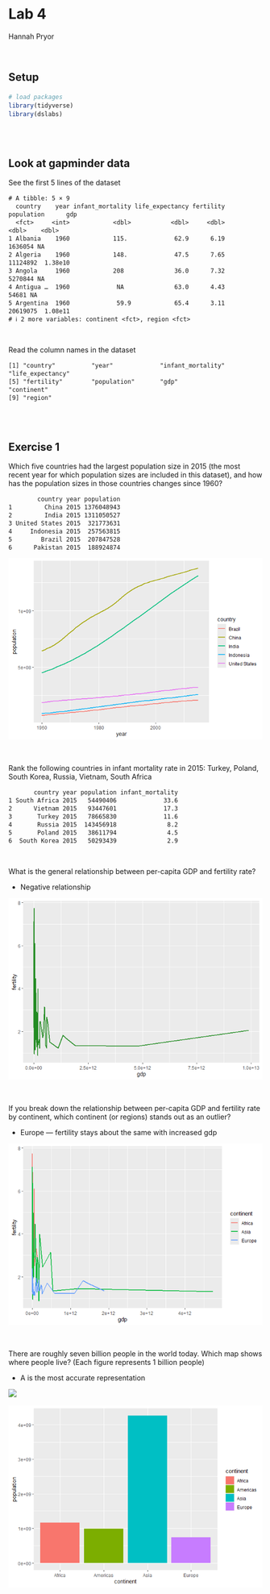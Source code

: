 # Lab 4
Hannah Pryor

<br>

## Setup

``` r
# load packages
library(tidyverse)
library(dslabs)
```

<br>

<br>

## Look at gapminder data

See the first 5 lines of the dataset

    # A tibble: 5 × 9
      country    year infant_mortality life_expectancy fertility population      gdp
      <fct>     <int>            <dbl>           <dbl>     <dbl>      <dbl>    <dbl>
    1 Albania    1960            115.             62.9      6.19    1636054 NA      
    2 Algeria    1960            148.             47.5      7.65   11124892  1.38e10
    3 Angola     1960            208              36.0      7.32    5270844 NA      
    4 Antigua …  1960             NA              63.0      4.43      54681 NA      
    5 Argentina  1960             59.9            65.4      3.11   20619075  1.08e11
    # ℹ 2 more variables: continent <fct>, region <fct>

<br>

Read the column names in the dataset

    [1] "country"          "year"             "infant_mortality" "life_expectancy" 
    [5] "fertility"        "population"       "gdp"              "continent"       
    [9] "region"          

<br>

<br>

## Exercise 1

Which five countries had the largest population size in 2015 (the most
recent year for which population sizes are included in this dataset),
and how has the population sizes in those countries changes since 1960?

            country year population
    1         China 2015 1376048943
    2         India 2015 1311050527
    3 United States 2015  321773631
    4     Indonesia 2015  257563815
    5        Brazil 2015  207847528
    6      Pakistan 2015  188924874

![](lab4_files/figure-commonmark/unnamed-chunk-5-1.png)

<br>

Rank the following countries in infant mortality rate in 2015: Turkey,
Poland, South Korea, Russia, Vietnam, South Africa

           country year population infant_mortality
    1 South Africa 2015   54490406             33.6
    2      Vietnam 2015   93447601             17.3
    3       Turkey 2015   78665830             11.6
    4       Russia 2015  143456918              8.2
    5       Poland 2015   38611794              4.5
    6  South Korea 2015   50293439              2.9

<br>

What is the general relationship between per-capita GDP and fertility
rate?

- Negative relationship

![](lab4_files/figure-commonmark/unnamed-chunk-7-1.png)

<br>

If you break down the relationship between per-capita GDP and fertility
rate by continent, which continent (or regions) stands out as an
outlier?

- Europe — fertility stays about the same with increased gdp

![](lab4_files/figure-commonmark/unnamed-chunk-8-1.png)

<br>

There are roughly seven billion people in the world today. Which map
shows where people live? (Each figure represents 1 billion people)

- A is the most accurate representation

![](https://s3.eu-west-1.amazonaws.com/static.gapminder.org/GapminderMedia/wp-uploads/20170330195501/Results-for-the-Swedish-Public-on-the-Gapminder-Test-2017%E2%80%99-1024x244.jpg)

![](lab4_files/figure-commonmark/unnamed-chunk-9-1.png)

